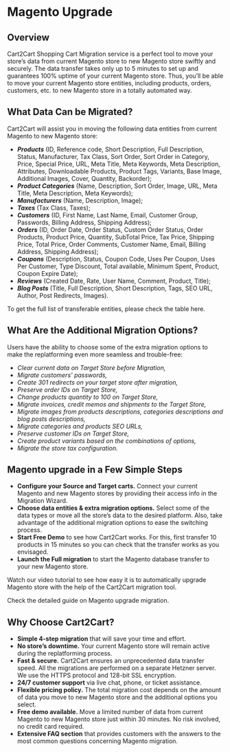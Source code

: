 # Magento Upgrade
## Overview
Cart2Cart Shopping Cart Migration service is a perfect tool to move your store’s data from current Magento store to new Magento store swiftly and securely. The data transfer takes only up to 5 minutes to set up and guarantees 100% uptime of your current Magento store. Thus, you’ll be able to move your current Magento store entities, including products, orders, customers, etc. to new Magento store in a totally automated way.
## What Data Can be Migrated?
Cart2Cart will assist you in moving the following data entities from current Magento to new Magento store:
* **_Products_** (ID, Reference code, Short Description, Full Description, Status, Manufacturer, Tax Class, Sort Order, Sort Order in Category, Price, Special Price, URL, Meta Title, Meta Keywords, Meta Description, Attributes, Downloadable Products, Product Tags, Variants, Base Image, Additional Images, Cover, Quantity, Backorder);
* **_Product Categories_** (Name, Description, Sort Order, Image, URL, Meta Title, Meta Description, Meta Keywords);
* **_Manufacturers_** (Name, Description, Image);
* **_Taxes_** (Tax Class, Taxes);
* **_Customers_** (ID, First Name, Last Name, Email, Customer Group, Passwords, Billing Address, Shipping Address);
* **_Orders_** (ID, Order Date, Order Status, Custom Order Status, Order Products, Product Price, Quantity, SubTotal Price, Tax Price, Shipping Price, Total Price, Order Comments, Customer Name, Email, Billing Address, Shipping Address);
* **_Coupons_** (Description, Status, Coupon Code, Uses Per Coupon, Uses Per Customer, Type Discount, Total available, Minimum Spent, Product, Coupon Expire Date);
* **_Reviews_** (Created Date, Rate, User Name, Comment, Product, Title);
* **_Blog Posts_** (Title, Full Description, Short Description, Tags, SEO URL, Author, Post Redirects, Images).

To get the full list of transferable entities, please check the table here.
## What Are the Additional Migration Options?
Users have the ability to choose some of the extra migration options to make the replatforming even more seamless and trouble-free:
* _Clear current data on Target Store before Migration,_
* _Migrate customers' passwords,_
* _Create 301 redirects on your target store after migration,_
* _Preserve order IDs on Target Store,_
* _Change products quantity to 100 on Target Store,_
* _Migrate invoices, credit memos and shipments to the Target Store,_
* _Migrate images from products descriptions, categories descriptions and blog posts descriptions,_
* _Migrate categories and products SEO URLs,_
* _Preserve customer IDs on Target Store,_
* _Create product variants based on the combinations of options,_
* _Migrate the store tax configuration._

## Magento upgrade in a Few Simple Steps
* **Configure your Source and Target carts.** Connect your current Magento and new Magento stores by providing their access info in the Migration Wizard.
* **Choose data entities & extra migration options.** Select some of the data types or move all the store’s data to the desired platform. Also, take advantage of the additional migration options to ease the switching process.
* **Start Free Demo** to see how Cart2Cart works. For this, first transfer 10 products in 15 minutes so you can check that the transfer works as you envisaged.  
* **Launch the Full migration** to start the Magento database transfer to your new Magento store.

Watch our video tutorial to see how easy it is to automatically upgrade Magento store with the help of the Cart2Cart migration tool.

Check the detailed guide on Magento upgrade migration.

## Why Choose Cart2Cart?
* **Simple 4-step migration** that will save your time and effort.
* **No store’s downtime.** Your current Magento store will remain active during the replatforming process.
* **Fast & secure.** Cart2Cart ensures an unprecedented data transfer speed. All the migrations are performed on a separate Hetzner server. We use the HTTPS protocol and 128-bit SSL encryption.
* **24/7 customer support** via live chat, phone, or ticket assistance.
* **Flexible pricing policy.** The total migration cost depends on the amount of data you move to new Magento store and the additional options you select.
* **Free demo available.** Move a limited number of data from current Magento to new Magento store just within 30 minutes. No risk involved, no credit card required.
* **Extensive FAQ section** that provides customers with the answers to the most common questions concerning Magento migration.
